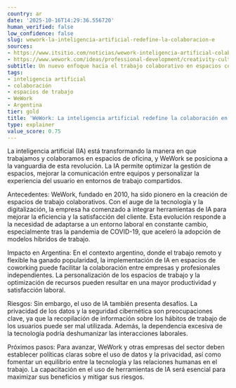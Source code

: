 ```yaml
---
country: ar
date: '2025-10-16T14:29:36.556720'
human_verified: false
low_confidence: false
slug: wework-la-inteligencia-artificial-redefine-la-colaboracion-e
sources:
- https://www.itsitio.com/noticias/wework-inteligencia-artificial-colaboracion-oficina
- https://www.wework.com/ideas/professional-development/creativity-culture/ai-in-the-workplace
subtitle: Un nuevo enfoque hacia el trabajo colaborativo en espacios compartidos
tags:
- inteligencia artificial
- colaboración
- espacios de trabajo
- WeWork
- Argentina
tier: gold
title: 'WeWork: La inteligencia artificial redefine la colaboración en la oficina'
type: explainer
value_score: 0.75
---
```


<p>La inteligencia artificial (IA) está transformando la manera en que trabajamos y colaboramos en espacios de oficina, y WeWork se posiciona a la vanguardia de esta revolución. La IA permite optimizar la gestión de espacios, mejorar la comunicación entre equipos y personalizar la experiencia del usuario en entornos de trabajo compartidos.</p><p>Antecedentes: WeWork, fundado en 2010, ha sido pionero en la creación de espacios de trabajo colaborativos. Con el auge de la tecnología y la digitalización, la empresa ha comenzado a integrar herramientas de IA para mejorar la eficiencia y la satisfacción del cliente. Esta evolución responde a la necesidad de adaptarse a un entorno laboral en constante cambio, especialmente tras la pandemia de COVID-19, que aceleró la adopción de modelos híbridos de trabajo.</p><p>Impacto en Argentina: En el contexto argentino, donde el trabajo remoto y flexible ha ganado popularidad, la implementación de IA en espacios de coworking puede facilitar la colaboración entre empresas y profesionales independientes. La personalización de los espacios de trabajo y la optimización de recursos pueden resultar en una mayor productividad y satisfacción laboral.</p><p>Riesgos: Sin embargo, el uso de IA también presenta desafíos. La privacidad de los datos y la seguridad cibernética son preocupaciones clave, ya que la recopilación de información sobre los hábitos de trabajo de los usuarios puede ser mal utilizada. Además, la dependencia excesiva de la tecnología podría deshumanizar las interacciones laborales.</p><p>Próximos pasos: Para avanzar, WeWork y otras empresas del sector deben establecer políticas claras sobre el uso de datos y la privacidad, así como fomentar un equilibrio entre la tecnología y las relaciones humanas en el trabajo. La capacitación en el uso de herramientas de IA será esencial para maximizar sus beneficios y mitigar sus riesgos.</p>